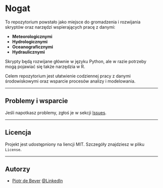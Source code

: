 # Nogat

To repozytorium powstało jako miejsce do gromadzenia i rozwijania skryptów oraz narzędzi wspierających pracę z danymi:

- **Meteorologicznymi**
- **Hydrologicznymi**
- **Oceanograficznymi**
- **Hydraulicznymi**

Skrypty będą rozwijane głównie w języku Python, ale w razie potrzeby mogą pojawiać się także narzędzia w R.

Celem repozytorium jest ułatwienie codziennej pracy z danymi środowiskowymi oraz wsparcie procesów analizy i modelowania.

---
## Problemy i wsparcie
Jeśli napotkasz problemy, zgłoś je w sekcji [Issues](https://github.com/Daldek/Nogat/issues).

---
## Licencja
Projekt jest udostępniony na liencji MIT. Szczegóły znajdziesz w pliku ``License``.

---
## Autorzy
- [Piotr de Bever](https://www.https://debever.pl/) [@LinkedIn](https://www.linkedin.com/in/piotr-de-bever/)